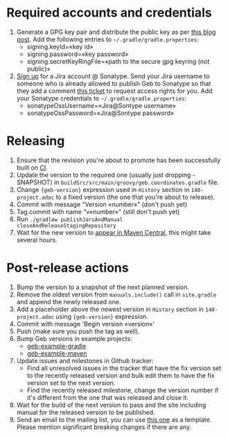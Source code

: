 # Required accounts and credentials

1. Generate a GPG key pair and distribute the public key as per [this blog post](http://blog.sonatype.com/2010/01/how-to-generate-pgp-signatures-with-maven). Add the following entries to `~/.gradle/gradle.properties`:
	* signing.keyId=«key id»
	* signing.password=«key password»
	* signing.secretKeyRingFile=«path to the secure gpg keyring (not public)»
1. [Sign up](https://issues.sonatype.org/secure/Signup!default.jspa) for a Jira account @ Sonatype. Send your Jira username to someone who is already allowed to publish Geb to Sonatype so that they add a comment [this ticket](https://issues.sonatype.org/browse/OSSRH-3108) to request access rights for you. Add your Sonatype credentials to `~/.gradle/gradle.properties`:
	* sonatypeOssUsername=«Jira@Sontype username»
	* sonatypeOssPassword=«Jira@Sontype password»

# Releasing

1. Ensure that the revision you're about to promote has been successfully built on [CI](https://circleci.com/gh/geb/workflows/geb/tree/master).
1. Update the version to the required one (usually just dropping -SNAPSHOT) in `buildSrc/src/main/groovy/geb.coordinates.gradle` file.
1. Change `{geb-version}` expression used in `History` section in `140-project.adoc` to a fixed version (the one that you're about to release).
1. Commit with message "Version «number»" (don't push yet)
1. Tag commit with name "v«number»" (still don't push yet)
1. Run `./gradlew publishJarsAndManual closeAndReleaseStagingRepository`
1. Wait for the new version to [appear in Maven Central](http://search.maven.org/#search%7Cgav%7C1%7Cg%3A%22org.gebish%22%20AND%20a%3A%22geb-core%22), this might take several hours.

# Post-release actions
1. Bump the version to a snapshot of the next planned version.
1. Remove the oldest version from `manuals.include()` call in `site.gradle` and append the newly released one.
1. Add a placeholder above the newest version in `History` section in `140-project.adoc` using `{geb-version}` expression.
1. Commit with message 'Begin version «version»'
1. Push (make sure you push the tag as well).
1. Bump Geb versions in example projects: 
	* [geb-example-gradle](https://github.com/geb/geb-example-gradle)
	* [geb-example-maven](https://github.com/geb/geb-example-maven)
1. Update issues and milestones in Github tracker:
	* Find all unresolved issues in the tracker that have the fix version set to the recently released version and bulk edit them to have the fix version set to the next version.
	* Find the recently released milestone, change the version number if it's different from the one that was released and close it.
1. Wait for the build of the next version to pass and the site including manual for the released version to be published.
1. Send an email to the mailing list, you can use [this one](http://markmail.org/message/j35koyww35lh4mxk) as a template. Please mention significant breaking changes if there are any.
